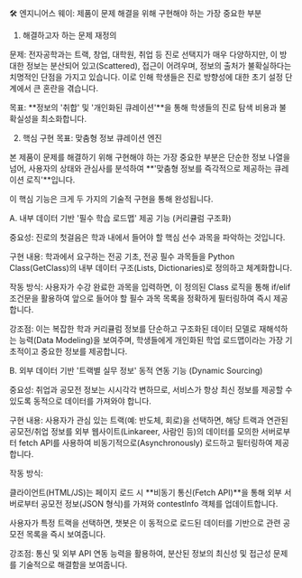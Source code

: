 🛠️ 엔지니어스 웨이: 제품이 문제 해결을 위해 구현해야 하는 가장 중요한 부분

1. 해결하고자 하는 문제 재정의

문제: 전자공학과는 트랙, 창업, 대학원, 취업 등 진로 선택지가 매우 다양하지만, 이 방대한 정보는 분산되어 있고(Scattered), 접근이 어려우며, 정보의 출처가 불확실하다는 치명적인 단점을 가지고 있습니다. 이로 인해 학생들은 진로 방향성에 대한 초기 설정 단계에서 큰 혼란을 겪습니다.

목표: **정보의 '취합' 및 '개인화된 큐레이션'**을 통해 학생들의 진로 탐색 비용과 불확실성을 최소화합니다.

2. 핵심 구현 목표: 맞춤형 정보 큐레이션 엔진

본 제품이 문제를 해결하기 위해 구현해야 하는 가장 중요한 부분은 단순한 정보 나열을 넘어, 사용자의 상태와 관심사를 분석하여 **'맞춤형 정보를 즉각적으로 제공하는 큐레이션 로직'**입니다.

이 핵심 기능은 크게 두 가지의 기술적 구현을 통해 완성됩니다.

A. 내부 데이터 기반 '필수 학습 로드맵' 제공 기능 (커리큘럼 구조화)

중요성: 진로의 첫걸음은 학과 내에서 들어야 할 핵심 선수 과목을 파악하는 것입니다.

구현 내용: 학과에서 요구하는 전공 기초, 전공 필수 과목들을 Python Class(GetClass)의 내부 데이터 구조(Lists, Dictionaries)로 정의하고 체계화합니다.

작동 방식: 사용자가 수강 완료한 과목을 입력하면, 이 정의된 Class 로직을 통해 if/elif 조건문을 활용하여 앞으로 들어야 할 필수 과목 목록을 정확하게 필터링하여 즉시 제공합니다.

강조점: 이는 복잡한 학과 커리큘럼 정보를 단순하고 구조화된 데이터 모델로 재해석하는 능력(Data Modeling)을 보여주며, 학생들에게 개인화된 학업 로드맵이라는 가장 기초적이고 중요한 정보를 제공합니다.

B. 외부 데이터 기반 '트랙별 실무 정보' 동적 연동 기능 (Dynamic Sourcing)

중요성: 취업과 공모전 정보는 시시각각 변하므로, 서비스가 항상 최신 정보를 제공할 수 있도록 동적으로 데이터를 가져와야 합니다.

구현 내용: 사용자가 관심 있는 트랙(예: 반도체, 회로)을 선택하면, 해당 트랙과 연관된 공모전/취업 정보를 외부 웹사이트(Linkareer, 사람인 등)의 데이터를 모의한 서버로부터 fetch API를 사용하여 비동기적으로(Asynchronously) 로드하고 필터링하여 제공합니다.

작동 방식:

클라이언트(HTML/JS)는 페이지 로드 시 **비동기 통신(Fetch API)**을 통해 외부 서버로부터 공모전 정보(JSON 형식)를 가져와 contestInfo 객체를 업데이트합니다.

사용자가 특정 트랙을 선택하면, 챗봇은 이 동적으로 로드된 데이터를 기반으로 관련 공모전 목록을 즉시 보여줍니다.

강조점:  통신 및 외부 API 연동 능력을 활용하여, 분산된 정보의 최신성 및 접근성 문제를 기술적으로 해결함을 보여줍니다.
